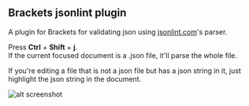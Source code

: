 Brackets jsonlint plugin
------------------------

A plugin for Brackets for validating json using [jsonlint.com][1]'s parser. 


Press __Ctrl__ + __Shift__ + __j__.  
If the current focused document is a .json file, it'll parse the whole file. 

If you're editing a file that is not a json file but has a json string in it, just highlight the json string in the document.



![alt screenshot](http://i.imgur.com/ZxYWQdf.png)

[1]: http://jsonlint.com
